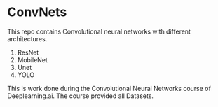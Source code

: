 # ConvNets

This repo contains Convolutional neural networks with different architectures. 
1. ResNet
2. MobileNet
3. Unet
4. YOLO

This is work done during the Convolutional Neural Networks course of Deeplearning.ai. The course provided all Datasets. 
